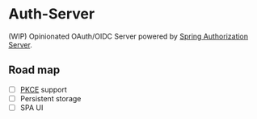 # Auth-Server

(WIP) Opinionated OAuth/OIDC Server powered by [Spring Authorization Server](https://spring.io/projects/spring-authorization-server
).

## Road map

- [ ] [PKCE](https://www.rfc-editor.org/rfc/rfc7636) support
- [ ] Persistent storage
- [ ] SPA UI